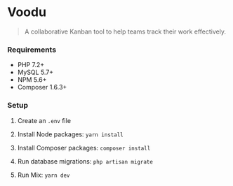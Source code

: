 # Voodu

> A collaborative Kanban tool to help teams track their work effectively.

### Requirements

- PHP 7.2+
- MySQL 5.7+
- NPM 5.6+
- Composer 1.6.3+

### Setup

1. Create an `.env` file

2. Install Node packages: `yarn install`

3. Install Composer packages: `composer install`

4. Run database migrations: `php artisan migrate`

5. Run Mix: `yarn dev`
